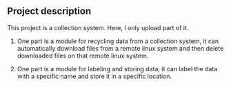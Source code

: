 ## Project description ##

This project is a collection system. Here, I only upload part of it.

1. One part is a module for recycling data from a collection system, it can automatically download files from a remote linux system and then delete downloaded files on that remote linux system.

2. One part is a module for labeling and storing data, it can label the data with a specific name and store it in a specific location.
